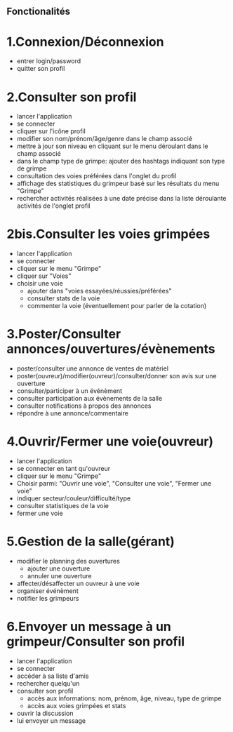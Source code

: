 ## Fonctionalités

# 1.Connexion/Déconnexion
  * entrer login/password
  * quitter son profil
  
# 2.Consulter son profil
  * lancer l'application
  * se connecter
  * cliquer sur l'icône profil
  * modifier son nom/prénom/âge/genre dans le champ associé
  * mettre à jour son niveau en cliquant sur le menu déroulant dans le champ associé
  * dans le champ type de grimpe: ajouter des hashtags indiquant son type de grimpe
  * consultation des voies préférées dans l'onglet du profil
  * affichage des statistiques du grimpeur basé sur les résultats du menu "Grimpe"
  * rechercher activités réalisées à une date précise dans la liste déroulante activités de l'onglet profil

# 2bis.Consulter les voies grimpées
  * lancer l'application
  * se connecter
  * cliquer sur le menu "Grimpe"
  * cliquer sur "Voies"
  * choisir une voie
    * ajouter dans "voies essayées/réussies/préférées"
    * consulter stats de la voie
    * commenter la voie (éventuellement pour parler de la cotation)
  
# 3.Poster/Consulter annonces/ouvertures/évènements
  * poster/consulter une annonce de ventes de matériel
  * poster(ouvreur)/modifier(ouvreur)/consulter/donner son avis sur une ouverture
  * consulter/participer à un événèment
  * consulter participation aux évènements de la salle
  * consulter notifications à propos des annonces
  * répondre à une annonce/commentaire
 
# 4.Ouvrir/Fermer une voie(ouvreur)
  * lancer l'application
  * se connecter en tant qu'ouvreur
  * cliquer sur le menu "Grimpe"
  * Choisir parmi: "Ouvrir une voie", "Consulter une voie", "Fermer une voie"
  * indiquer secteur/couleur/difficulté/type
  * consulter statistiques de la voie
  * fermer une voie
  
# 5.Gestion de la salle(gérant)
  * modifier le planning des ouvertures
    * ajouter une ouverture
    * annuler une ouverture
  * affecter/désaffecter un ouvreur à une voie
  * organiser événèment
  * notifier les grimpeurs
  
# 6.Envoyer un message à un grimpeur/Consulter son profil
  * lancer l'application
  * se connecter
  * accéder à sa liste d'amis
  * rechercher quelqu'un
  * consulter son profil
    * accès aux informations: nom, prénom, âge, niveau, type de grimpe
    * accès aux voies grimpées et stats
  * ouvrir la discussion 
  * lui envoyer un message
